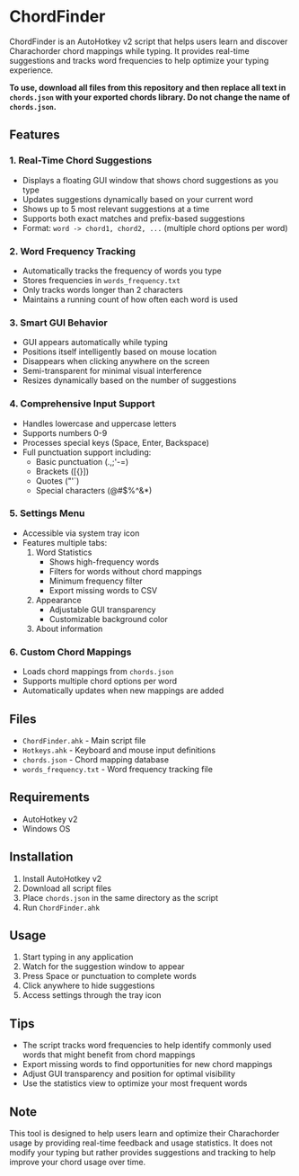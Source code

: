 # ChordFinder

ChordFinder is an AutoHotkey v2 script that helps users learn and discover Charachorder chord mappings while typing. It provides real-time suggestions and tracks word frequencies to help optimize your typing experience.

**To use, download all files from this repository and then replace all text in `chords.json` with your exported chords library. Do not change the name of `chords.json`.**

## Features

### 1. Real-Time Chord Suggestions
- Displays a floating GUI window that shows chord suggestions as you type
- Updates suggestions dynamically based on your current word
- Shows up to 5 most relevant suggestions at a time
- Supports both exact matches and prefix-based suggestions
- Format: `word -> chord1, chord2, ...` (multiple chord options per word)

### 2. Word Frequency Tracking
- Automatically tracks the frequency of words you type
- Stores frequencies in `words_frequency.txt`
- Only tracks words longer than 2 characters
- Maintains a running count of how often each word is used

### 3. Smart GUI Behavior
- GUI appears automatically while typing
- Positions itself intelligently based on mouse location
- Disappears when clicking anywhere on the screen
- Semi-transparent for minimal visual interference
- Resizes dynamically based on the number of suggestions

### 4. Comprehensive Input Support
- Handles lowercase and uppercase letters
- Supports numbers 0-9
- Processes special keys (Space, Enter, Backspace)
- Full punctuation support including:
  - Basic punctuation (.,;'-=)
  - Brackets ([{}])
  - Quotes ("'`)
  - Special characters (@#$%^&*)

### 5. Settings Menu
- Accessible via system tray icon
- Features multiple tabs:
  1. Word Statistics
     - Shows high-frequency words
     - Filters for words without chord mappings
     - Minimum frequency filter
     - Export missing words to CSV
  2. Appearance
     - Adjustable GUI transparency
     - Customizable background color
  3. About information

### 6. Custom Chord Mappings
- Loads chord mappings from `chords.json`
- Supports multiple chord options per word
- Automatically updates when new mappings are added

## Files
- `ChordFinder.ahk` - Main script file
- `Hotkeys.ahk` - Keyboard and mouse input definitions
- `chords.json` - Chord mapping database
- `words_frequency.txt` - Word frequency tracking file

## Requirements
- AutoHotkey v2
- Windows OS

## Installation
1. Install AutoHotkey v2
2. Download all script files
3. Place `chords.json` in the same directory as the script
4. Run `ChordFinder.ahk`

## Usage
1. Start typing in any application
2. Watch for the suggestion window to appear
3. Press Space or punctuation to complete words
4. Click anywhere to hide suggestions
5. Access settings through the tray icon

## Tips
- The script tracks word frequencies to help identify commonly used words that might benefit from chord mappings
- Export missing words to find opportunities for new chord mappings
- Adjust GUI transparency and position for optimal visibility
- Use the statistics view to optimize your most frequent words

## Note
This tool is designed to help users learn and optimize their Charachorder usage by providing real-time feedback and usage statistics. It does not modify your typing but rather provides suggestions and tracking to help improve your chord usage over time.
